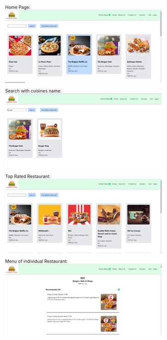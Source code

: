 Home Page:
![alt text](image.png)

Search with cuisines name:
![alt text](image-1.png)

Top Rated Restaurant:
![alt text](image-2.png)

Menu of individual Restaurant:
![alt text](image-3.png)
